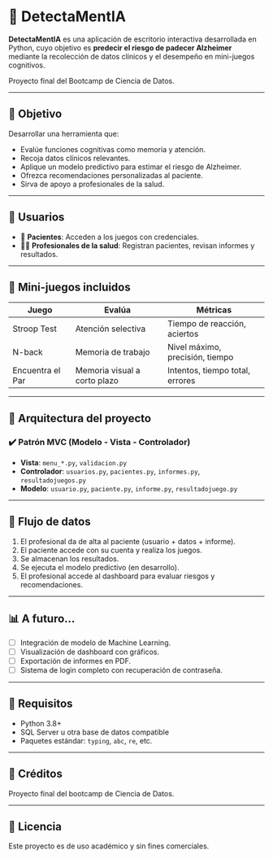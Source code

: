 # 🧠 DetectaMentIA

**DetectaMentIA** es una aplicación de escritorio interactiva desarrollada en Python, cuyo objetivo es **predecir el riesgo de padecer Alzheimer** mediante la recolección de datos clínicos y el desempeño en mini-juegos cognitivos.

Proyecto final del Bootcamp de Ciencia de Datos.

---

## 🎯 Objetivo

Desarrollar una herramienta que:

- Evalúe funciones cognitivas como memoria y atención.
- Recoja datos clínicos relevantes.
- Aplique un modelo predictivo para estimar el riesgo de Alzheimer.
- Ofrezca recomendaciones personalizadas al paciente.
- Sirva de apoyo a profesionales de la salud.

---

## 👥 Usuarios

- 🧓 **Pacientes**: Acceden a los juegos con credenciales.
- 🧑‍⚕️ **Profesionales de la salud**: Registran pacientes, revisan informes y resultados.

---

## 🧩 Mini-juegos incluidos

| Juego             | Evalúa                          | Métricas                          |
|------------------|----------------------------------|-----------------------------------|
| Stroop Test       | Atención selectiva               | Tiempo de reacción, aciertos      |
| N-back            | Memoria de trabajo               | Nivel máximo, precisión, tiempo   |
| Encuentra el Par  | Memoria visual a corto plazo     | Intentos, tiempo total, errores   |

---

## 🧱 Arquitectura del proyecto

### ✔️ Patrón **MVC (Modelo - Vista - Controlador)**

- **Vista**: `menu_*.py`, `validacion.py`
- **Controlador**: `usuarios.py`, `pacientes.py`, `informes.py`, `resultadojuegos.py`
- **Modelo**: `usuario.py`, `paciente.py`, `informe.py`, `resultadojuego.py`


---

## 🔄 Flujo de datos

1. El profesional da de alta al paciente (usuario + datos + informe).
2. El paciente accede con su cuenta y realiza los juegos.
3. Se almacenan los resultados.
4. Se ejecuta el modelo predictivo (en desarrollo).
5. El profesional accede al dashboard para evaluar riesgos y recomendaciones.


---

## 📊 A futuro...

- [ ] Integración de modelo de Machine Learning.
- [ ] Visualización de dashboard con gráficos.
- [ ] Exportación de informes en PDF.
- [ ] Sistema de login completo con recuperación de contraseña.

---

## 🧪 Requisitos

- Python 3.8+
- SQL Server u otra base de datos compatible
- Paquetes estándar: `typing`, `abc`, `re`, etc.

---

## 🤝 Créditos

Proyecto final del bootcamp de Ciencia de Datos.  

---

## 📜 Licencia

Este proyecto es de uso académico y sin fines comerciales.

